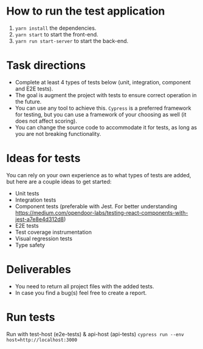 # How to run the test application

1. `yarn install` the dependencies.
2. `yarn start` to start the front-end.
3. `yarn run start-server` to start the back-end.

# Task directions

- Complete at least 4 types of tests below (unit, integration, component and E2E tests).
- The goal is augment the project with tests to ensure correct operation in the future.
- You can use any tool to achieve this. `Cypress` is a preferred framework for testing, but you can use a framework of your choosing as well (it does not affect scoring).
- You can change the source code to accommodate it for tests, as long as you are not breaking functionality.

# Ideas for tests

You can rely on your own experience as to what types of tests are added, but here are a couple ideas to get started:

- Unit tests
- Integration tests
- Component tests (preferable with Jest. For better understanding https://medium.com/opendoor-labs/testing-react-components-with-jest-a7e8e4d312d8)
- E2E tests
- Test coverage instrumentation
- Visual regression tests
- Type safety

# Deliverables

- You need to return all project files with the added tests.
- In case you find a bug(s) feel free to create a report.

# Run tests 

Run with test-host (e2e-tests) & api-host (api-tests) `cypress run --env host=http://localhost:3000`

